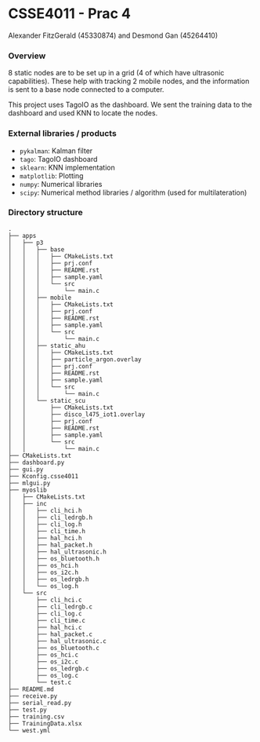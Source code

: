# CSSE4011 - Prac 4
Alexander FitzGerald (45330874) and Desmond Gan (45264410)

### Overview

8 static nodes are to be set up in a grid (4 of which have ultrasonic capabilities). These help with tracking 2 mobile nodes, and the information is sent to a base node connected to a computer.

This project uses TagoIO as the dashboard. We sent the training data to the dashboard and used KNN to locate the nodes. 

### External libraries / products
 - `pykalman`: Kalman filter
 - `tago`: TagoIO dashboard
 - `sklearn`: KNN implementation
 - `matplotlib`: Plotting
 - `numpy`: Numerical libraries
 - `scipy`: Numerical method libraries / algorithm (used for multilateration)

### Directory structure
```
.
├── apps
│   ├── p3
│   │   ├── base
│   │   │   ├── CMakeLists.txt
│   │   │   ├── prj.conf
│   │   │   ├── README.rst
│   │   │   ├── sample.yaml
│   │   │   └── src
│   │   │       └── main.c
│   │   ├── mobile
│   │   │   ├── CMakeLists.txt
│   │   │   ├── prj.conf
│   │   │   ├── README.rst
│   │   │   ├── sample.yaml
│   │   │   └── src
│   │   │       └── main.c
│   │   ├── static_ahu
│   │   │   ├── CMakeLists.txt
│   │   │   ├── particle_argon.overlay
│   │   │   ├── prj.conf
│   │   │   ├── README.rst
│   │   │   ├── sample.yaml
│   │   │   └── src
│   │   │       └── main.c
│   │   └── static_scu
│   │       ├── CMakeLists.txt
│   │       ├── disco_l475_iot1.overlay
│   │       ├── prj.conf
│   │       ├── README.rst
│   │       ├── sample.yaml
│   │       └── src
│   │           └── main.c
├── CMakeLists.txt
├── dashboard.py
├── gui.py
├── Kconfig.csse4011
├── mlgui.py
├── myoslib
│   ├── CMakeLists.txt
│   ├── inc
│   │   ├── cli_hci.h
│   │   ├── cli_ledrgb.h
│   │   ├── cli_log.h
│   │   ├── cli_time.h
│   │   ├── hal_hci.h
│   │   ├── hal_packet.h
│   │   ├── hal_ultrasonic.h
│   │   ├── os_bluetooth.h
│   │   ├── os_hci.h
│   │   ├── os_i2c.h
│   │   ├── os_ledrgb.h
│   │   └── os_log.h
│   └── src
│       ├── cli_hci.c
│       ├── cli_ledrgb.c
│       ├── cli_log.c
│       ├── cli_time.c
│       ├── hal_hci.c
│       ├── hal_packet.c
│       ├── hal_ultrasonic.c
│       ├── os_bluetooth.c
│       ├── os_hci.c
│       ├── os_i2c.c
│       ├── os_ledrgb.c
│       ├── os_log.c
│       └── test.c
├── README.md
├── receive.py
├── serial_read.py
├── test.py
├── training.csv
├── TrainingData.xlsx
└── west.yml
```
